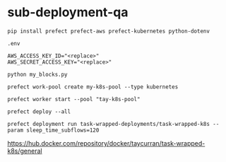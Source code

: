 # sub-deployment-qa

`pip install prefect prefect-aws prefect-kubernetes python-dotenv`

`.env`

```
AWS_ACCESS_KEY_ID="<replace>"
AWS_SECRET_ACCESS_KEY="<replace>"
```

`python my_blocks.py`

`prefect work-pool create my-k8s-pool --type kubernetes`

`prefect worker start --pool "tay-k8s-pool"`

`prefect deploy --all`

`prefect deployment run task-wrapped-deployments/task-wrapped-k8s --param sleep_time_subflows=120`


https://hub.docker.com/repository/docker/taycurran/task-wrapped-k8s/general